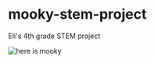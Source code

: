 # mooky-stem-project
Eli's 4th grade STEM project

![here is mooky](http://www.mookyrocks.com/wp-content/uploads/2017/10/cropped-img-thing.jpeg)
